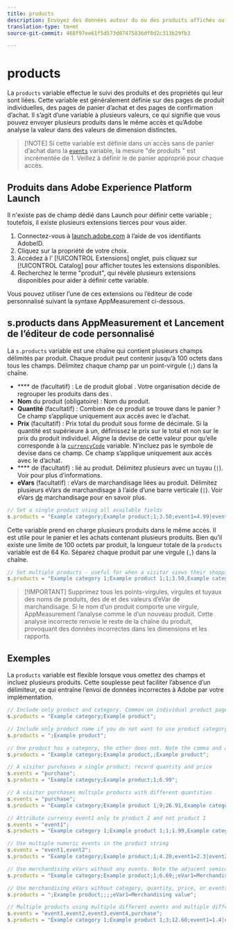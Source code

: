 ```yaml
---
title: products
description: Envoyez des données autour du ou des produits affichés ou dans le panier.
translation-type: tm+mt
source-git-commit: 468f97ee61f5d573d07475836df8d2c313b29fb3

---
```



# products

La `products` variable effectue le suivi des produits et des propriétés qui leur sont liées. Cette variable est généralement définie sur des pages de produit individuelles, des pages de panier d’achat et des pages de confirmation d’achat. Il s’agit d’une variable à plusieurs valeurs, ce qui signifie que vous pouvez envoyer plusieurs produits dans le même accès et qu’Adobe analyse la valeur dans des valeurs de dimension distinctes.

> [!NOTE] Si cette variable est définie dans un accès sans de panier d’achat dans la [`events`](events/events-overview.md) variable, la mesure &quot;de produits &quot; est incrémentée de 1. Veillez à définir le de panier approprié pour chaque accès.

## Produits dans Adobe Experience Platform Launch

Il n&#39;existe pas de champ dédié dans Launch pour définir cette variable ; toutefois, il existe plusieurs extensions tierces pour vous aider.

1. Connectez-vous à [launch.adobe.com](https://launch.adobe.com) à l’aide de vos identifiants AdobeID.
2. Cliquez sur la propriété de votre choix.
3. Accédez à l’ [!UICONTROL Extensions] onglet, puis cliquez sur [!UICONTROL Catalog] pour afficher toutes les extensions disponibles.
4. Recherchez le terme &quot;produit&quot;, qui révèle plusieurs extensions disponibles pour aider à définir cette variable.

Vous pouvez utiliser l’une de ces extensions ou l’éditeur de code personnalisé suivant la syntaxe AppMeasurement ci-dessous.

## s.products dans AppMeasurement et Lancement de l’éditeur de code personnalisé

La `s.products` variable est une chaîne qui contient plusieurs champs délimités par produit. Chaque produit peut contenir jusqu’à 100 octets dans tous les champs. Délimitez chaque champ par un point-virgule (`;`) dans la chaîne.

* **** de (facultatif) : Le de produit global . Votre organisation décide de regrouper les produits dans des .
* **Nom** du produit (obligatoire) : Nom du produit.
* **Quantité** (facultatif) : Combien de ce produit se trouve dans le panier ? Ce champ s’applique uniquement aux accès avec le  d’achat.
* **Prix** (facultatif) : Prix total du produit sous forme de décimale. Si la quantité est supérieure à un, définissez le prix sur le total et non sur le prix du produit individuel. Aligne la devise de cette valeur pour qu’elle corresponde à la [`currencyCode`](../config-vars/currencycode.md) variable. N’incluez pas le symbole de devise dans ce champ. Ce champ s’applique uniquement aux accès avec le  d’achat.
* **** de (facultatif) :  lié au produit. Délimitez plusieurs  avec un tuyau (`|`). Voir  [](events/events-overview.md) pour plus d’informations.
* **eVars** (facultatif) : eVars de marchandisage liées au produit. Délimitez plusieurs eVars de marchandisage à l’aide d’une barre verticale (`|`). Voir eVars [de](../../../components/c-variables/c-merch-variables/var-merchandising.md) marchandisage pour en savoir plus.

```js
// Set a single product using all available fields
s.products = "Example category;Example product;1;3.50;event1=4.99|event2=5.99;eVar1=Example merchandising value 1|eVar2=Example merchandising value 2";
```

Cette variable prend en charge plusieurs produits dans le même accès. Il est utile pour le panier et les achats contenant plusieurs produits. Bien qu’il existe une limite de 100 octets par produit, la longueur totale de la `products` variable est de 64 Ko. Séparez chaque produit par une virgule (`,`) dans la chaîne.

```js
// Set multiple products - useful for when a visitor views their shopping cart
s.products = "Example category 1;Example product 1;1;3.50,Example category 2;Example product 2,1,5.99";
```

> [!IMPORTANT] Supprimez tous les points-virgules, virgules et tuyaux des noms de produits, des  de et des valeurs d’eVar de marchandisage. Si le nom d’un produit comporte une virgule, AppMeasurement l’analyse comme le  d’un nouveau produit. Cette analyse incorrecte renvoie le reste de la chaîne du produit, provoquant des données incorrectes dans les dimensions et les rapports.

## Exemples

La `products` variable est flexible lorsque vous omettez des champs et incluez plusieurs produits. Cette souplesse peut faciliter l’absence d’un délimiteur, ce qui entraîne l’envoi de données incorrectes à Adobe par votre implémentation.

```js
// Include only product and category. Common on individual product pages
s.products = "Example category;Example product";

// Include only product name if you do not want to use product category
s.products = ";Example product";

// One product has a category, the other does not. Note the comma and adjacent semicolon to omit category
s.products = "Example category;Example product,;Example product";

// A visitor purchases a single product; record quantity and price
s.events = "purchase";
s.products = "Example category;Example product;1;6.99";

// A visitor purchases multiple products with different quantities
s.events = "purchase";
s.products = "Example category;Example product 1;9;26.91,Example category;Example product 2;4;9.96";

// Attribute currency event1 only to product 2 and not product 1
s.events = "event1";
s.products = "Example category 1;Example product 1;1;1.99,Example category 2;Example product 2;1;2.69;event1=1.29";

// Use multiple numeric events in the product string
s.events = "event1,event2";
s.products = "Example category;Example product;1;4.20;event1=2.3|event2=5";

// Use merchandising eVars without any events. Note the adjacent semicolons to skip events
s.products = "Example category;Example product;1;6.69;;eVar1=Merchandising value";

// Use merchandising eVars without category, quantity, price, or events
s.products = ";Example product;;;;eVar1=Merchandising value";

// Multiple products using multiple different events and multiple different merchandising eVars
s.events = "event1,event2,event3,event4,purchase";
s.products = "Example category 1;Example product 1;3;12.60;event1=1.4|event2=9;eVar1=Merchandising value|eVar2=Another merchandising value,Example category 2;Example product 2;1;59.99;event3=6.99|event4=1;eVar3=Merchandising value 3|eVar4=Example value four";
```
